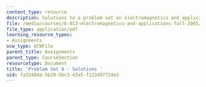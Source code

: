 ```yaml
---
content_type: resource
description: Solutions to a problem set on electromagnetics and applications.
file: /media/courses/6-013-electromagnetics-and-applications-fall-2005/fa32484a5b295bc343a5f123497724e3_ps8_solution.pdf
file_type: application/pdf
learning_resource_types:
- Assignments
ocw_type: OCWFile
parent_title: Assignments
parent_type: CourseSection
resourcetype: Document
title: 'Problem Set 8 - Solutions '
uid: fa32484a-5b29-5bc3-43a5-f123497724e3
---
```

